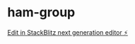 # ham-group

[Edit in StackBlitz next generation editor ⚡️](https://stackblitz.com/~/github.com/kimuli399/ham-group)